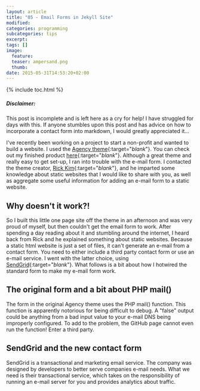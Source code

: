 ```yaml
---
layout: article
title: "05 - Email Forms in Jekyll Site"
modified:
categories: programming
subcategories: tips
excerpt:
tags: []
image:
  feature:
  teaser: ampersand.png
  thumb:
date: 2015-05-31T14:53:20+02:00
---
```

{% include toc.html %}

<div class="notice">
    <p><h5>Disclaimer:</h5></p>
    <p>This post is incomplete and is left here as a cry for help!  I have struggled for days with this.  If anyone stumbles upon this post and has advice on how to incorporate a contact form into markdown, I would greatly appreciated it...</p>
</div>

I've recently been working on a project to start a non-profit and wanted to build a website.  I used the [Agency theme](http://jekyllthemes.org/themes/agency/){:target="_blank_"}.  You can check out my finished product [here](http://www.allochory.org){:target="_blank_"}.  Although a great theme and really easy to get set-up, I ran into trouble with the e-mail form.  I contacted the theme creator, [Rick Kim](https://github.com/y7kim){:target="_blank_"}, and he imparted some knowledge about static websites that I would like to share with you, as well as aggregate some useful information for adding an e-mail form to a static website.

Why doesn't it work?!
----------------------
So I built this little one page site off the theme in an afternoon and was very proud of myself, but then couldn't get the email form to work.  After spending a day reading about it and stumbling around the internet, I heard back from Rick and he explained something about static websites.  Because a static html website is just a set of files, it can't generate an e-mail from a contact form.  You need to either include a third party contact form or use an e-mail service.  I went with the latter choice, using [SendGrid](https://sendgrid.com){:target="_blank_"}.  What follows is a bit about how I hotwired the standard form to make my e-mail form work.

The original form and a bit about PHP mail()
-------------------------------------
The form in the original Agency theme uses the PHP mail() function.  This function is apparently notorious for being difficult to debug.  A "false" output could be anything from a bad input value to your e-mail DNS being improperly configured.  To add to the problem, the GitHub page cannot even run the function!  Enter a third party.

SendGrid and the new contact form
-----------------------------------
SendGrid is a transactional and marketing email service.  The company was designed by developers to better serve companies e-mail needs.  What we need is their transactional service, which takes on the responsibility of running an e-mail server for you and provides analytics about traffic.
